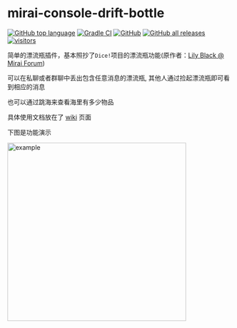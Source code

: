 # mirai-console-drift-bottle

[![GitHub top language](https://img.shields.io/github/languages/top/Samarium150/mirai-console-drift-bottle?style=flat)](https://kotlinlang.org/)
[![Gradle CI](https://github.com/Samarium150/mirai-console-drift-bottle/actions/workflows/Gradle%20CI.yml/badge.svg)](https://github.com/Samarium150/mirai-console-drift-bottle/actions/workflows/Gradle%20CI.yml)
[![GitHub](https://img.shields.io/github/license/Samarium150/mirai-console-drift-bottle?style=flat)](https://github.com/Samarium150/mirai-console-drift-bottle/blob/main/LICENSE)
[![GitHub all releases](https://img.shields.io/github/downloads/Samarium150/mirai-console-drift-bottle/total)](https://github.com/Samarium150/mirai-console-drift-bottle/releases/latest)
[![visitors](https://visitor-badge.glitch.me/badge?page_id=Samarium150.mirai%2Dconsole%2Ddrift%2Dbottle)]()

简单的漂流瓶插件，基本照抄了`Dice!`项目的漂流瓶功能(原作者：[Lily Black @ Mirai Forum](https://mirai.mamoe.net/user/lily-black))

可以在私聊或者群聊中丢出包含任意消息的漂流瓶, 其他人通过捡起漂流瓶即可看到相应的消息

也可以通过跳海来查看海里有多少物品

具体使用文档放在了 [wiki](https://github.com/Samarium150/mirai-console-drift-bottle/wiki) 页面

下图是功能演示

<img src="docs/example.png" alt="example" width="400" />
